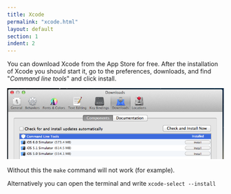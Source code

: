 ```yaml
---
title: Xcode
permalink: "xcode.html"
layout: default
section: 1
indent: 2
---
```


You can download Xcode from the App Store for free. After the installation of Xcode you should start it, go to the preferences, downloads, and find "_Command line tools_" and click install.

![asd](/guide/img/4.png "asd")

Without this the `make` command will not work (for example).

Alternatively you can open the terminal and write `xcode-select --install`